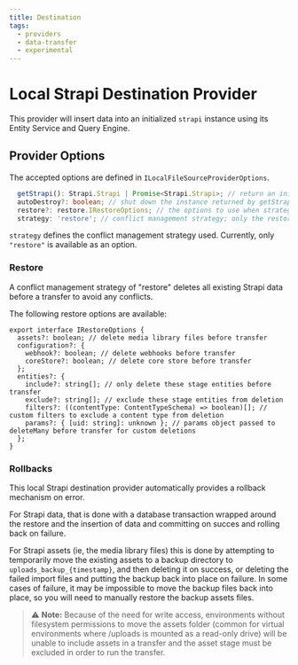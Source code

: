 ```yaml
---
title: Destination
tags:
  - providers
  - data-transfer
  - experimental
---
```


# Local Strapi Destination Provider

This provider will insert data into an initialized `strapi` instance using its Entity Service and Query Engine.

## Provider Options

The accepted options are defined in `ILocalFileSourceProviderOptions`.

```typescript
  getStrapi(): Strapi.Strapi | Promise<Strapi.Strapi>; // return an initialized instance of Strapi
  autoDestroy?: boolean; // shut down the instance returned by getStrapi() at the end of the transfer
  restore?: restore.IRestoreOptions; // the options to use when strategy is 'restore'
  strategy: 'restore'; // conflict management strategy; only the restore strategy is available at this time
```

`strategy` defines the conflict management strategy used. Currently, only `"restore"` is available as an option.

### Restore

A conflict management strategy of "restore" deletes all existing Strapi data before a transfer to avoid any conflicts.

The following restore options are available:

```typecript
export interface IRestoreOptions {
  assets?: boolean; // delete media library files before transfer
  configuration?: {
    webhook?: boolean; // delete webhooks before transfer
    coreStore?: boolean; // delete core store before transfer
  };
  entities?: {
    include?: string[]; // only delete these stage entities before transfer
    exclude?: string[]; // exclude these stage entities from deletion
    filters?: ((contentType: ContentTypeSchema) => boolean)[]; // custom filters to exclude a content type from deletion
    params?: { [uid: string]: unknown }; // params object passed to deleteMany before transfer for custom deletions
  };
}
```

### Rollbacks

This local Strapi destination provider automatically provides a rollback mechanism on error.

For Strapi data, that is done with a database transaction wrapped around the restore and the insertion of data and committing on succes and rolling back on failure.

For Strapi assets (ie, the media library files) this is done by attempting to temporarily move the existing assets to a backup directory to `uploads_backup_{timestamp}`, and then deleting it on success, or deleting the failed import files and putting the backup back into place on failure. In some cases of failure, it may be impossible to move the backup files back into place, so you will need to manually restore the backup assets files.

> ⚠️ **Note:**
> Because of the need for write access, environments without filesystem permissions
> to move the assets folder (common for virtual environments where /uploads is mounted as a read-only drive)
> will be unable to include assets in a transfer and the asset stage must be  excluded in order to run the transfer.
